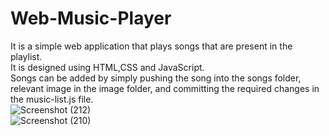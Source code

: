 # Web-Music-Player
It is a simple web application that plays songs that are present in the playlist.<br/>
It is designed using HTML,CSS and JavaScript.<br/>
Songs can be added by simply pushing the song into the songs folder, relevant image in the image folder, and committing the required changes in the music-list.js file.<br/>
![Screenshot (212)](https://user-images.githubusercontent.com/92816538/176442951-f41fd19a-3ff0-405d-82e5-898c36624e71.png)<br/>
![Screenshot (210)](https://user-images.githubusercontent.com/92816538/176442980-dee4d0c3-afaa-4c19-8d03-b50b2f84195e.png)
